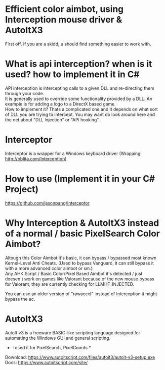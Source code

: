 # Efficient color aimbot, using Interception mouse driver & AutoItX3
First off. If you are a skidd, u should find something easier to work with.  <br />

# What is api interception? when is it used? how to implement it in C#

API interception is intercepting calls to a given DLL and re-directing them through your code.  <br />
It is generally used to override some functionality provided by a DLL. An example is for adding a logo to a DirectX based game.  <br />
How to implement it? Thats a complicated one and it depends on what sort of DLL you are trying to intercept. You may want do look around here and the net about "DLL Injection" or "API hooking".  <br />

# Interceptor

Interceptor is a wrapper for a Windows keyboard driver (Wrapping http://oblita.com/Interception).  <br />

# How to use (Implement it in your C# Project)  <br />

https://github.com/jasonpang/Interceptor  <br />

# Why Interception & AutoItX3 instead of a normal / basic PixelSearch Color Aimbot?

Altough this Color Aimbot it's basic, it can bypass / bypassed most known Kernel-Level Anti Cheats. (Used to bypass Vanguard, it can still bypass it with a more advanced color aimbot or sm.)  <br />
Any AHK Script / Basic Color/Pixel Based Aimbot it's detected / just doesen't work on games like Valorant because of the new mouse bypass for Valorant, they are currently checking for LLMHF_INJECTED.  <br />

You can use an older version of "rawaccel" instead of Interception it might bypass the ac.  <br />

# AutoItX3

AutoIt v3 is a freeware BASIC-like scripting language designed for automating the Windows GUI and general scripting.  <br />
* I used it for PixelSearch, PixelCoords *   <br />

Download: https://www.autoitscript.com/files/autoit3/autoit-v3-setup.exe  <br />
Docs: https://www.autoitscript.com/site/  <br /> 



